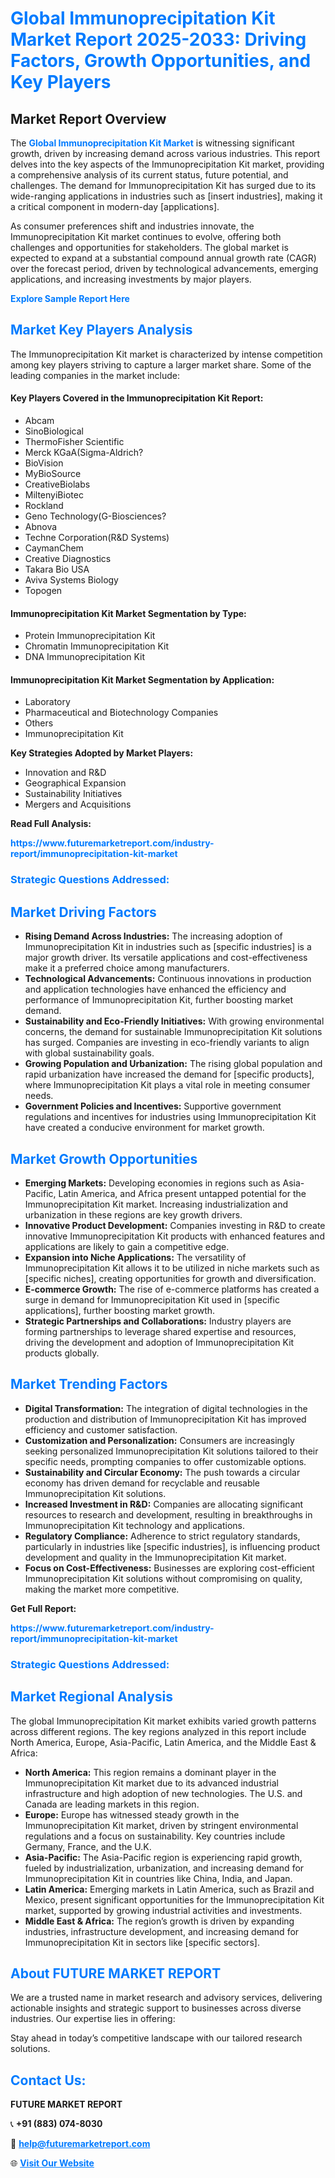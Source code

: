 <h1 style="color: #007BFF;">Global Immunoprecipitation Kit Market Report 2025-2033: Driving Factors, Growth Opportunities, and Key Players</h1>

<section id="overview">
<h2>Market Report Overview</h2>
<p>The <a href="https://www.futuremarketreport.com/industry-report/immunoprecipitation-kit-market" style="color: #007BFF; text-decoration: none;"><strong>Global Immunoprecipitation Kit Market</strong></a> is witnessing significant growth, driven by increasing demand across various industries. This report delves into the key aspects of the Immunoprecipitation Kit market, providing a comprehensive analysis of its current status, future potential, and challenges. The demand for Immunoprecipitation Kit has surged due to its wide-ranging applications in industries such as [insert industries], making it a critical component in modern-day [applications].</p>
<p>As consumer preferences shift and industries innovate, the Immunoprecipitation Kit market continues to evolve, offering both challenges and opportunities for stakeholders. The global market is expected to expand at a substantial compound annual growth rate (CAGR) over the forecast period, driven by technological advancements, emerging applications, and increasing investments by major players.</p>
</section>

<section id="overview">
<p><a href="https://www.futuremarketreport.com/request-sample/reportId=126936" style="color: #007BFF; text-decoration: none;"><strong>Explore Sample Report Here</strong></a></p>
</section>

<section id="key-players">
<h2 style="color: #007BFF;">Market Key Players Analysis</h2>
<p>The Immunoprecipitation Kit market is characterized by intense competition among key players striving to capture a larger market share. Some of the leading companies in the market include:</p>
<h4>Key Players Covered in the Immunoprecipitation Kit Report:</h4>
<ul><li>Abcam</li><li>SinoBiological</li><li>ThermoFisher Scientific</li><li>Merck KGaA(Sigma-Aldrich?</li><li>BioVision</li><li>MyBioSource</li><li>CreativeBiolabs</li><li>MiltenyiBiotec</li><li>Rockland</li><li>Geno Technology(G-Biosciences?</li><li>Abnova</li><li>Techne Corporation(R&amp;D Systems)</li><li>CaymanChem</li><li>Creative Diagnostics</li><li>Takara Bio USA</li><li>Aviva Systems Biology</li><li>Topogen</li></ul>
<h4>Immunoprecipitation Kit Market Segmentation by Type:</h4>
<ul><li>Protein Immunoprecipitation Kit</li><li>Chromatin Immunoprecipitation Kit</li><li>DNA Immunoprecipitation Kit</li></ul>

<h4>Immunoprecipitation Kit Market Segmentation by Application:</h4>
<ul><li>Laboratory</li><li>Pharmaceutical and Biotechnology Companies</li><li>Others</li><li>Immunoprecipitation Kit</li></ul>
<p><strong>Key Strategies Adopted by Market Players:</strong></p>
<ul>
<li>Innovation and R&D</li>
<li>Geographical Expansion</li>
<li>Sustainability Initiatives</li>
<li>Mergers and Acquisitions</li>
</ul>
</section>

<section>
<p><strong>Read Full Analysis: </strong></p><a href="https://www.futuremarketreport.com/industry-report/immunoprecipitation-kit-market" style="color: #007BFF; text-decoration: none;"><strong>https://www.futuremarketreport.com/industry-report/immunoprecipitation-kit-market</strong></a>
<h3 style="color: #007BFF;">Strategic Questions Addressed:</h3>
</section>

<section id="driving-factors">
<h2 style="color: #007BFF;">Market Driving Factors</h2>
<ul>
<li><strong>Rising Demand Across Industries:</strong> The increasing adoption of Immunoprecipitation Kit in industries such as [specific industries] is a major growth driver. Its versatile applications and cost-effectiveness make it a preferred choice among manufacturers.</li>
<li><strong>Technological Advancements:</strong> Continuous innovations in production and application technologies have enhanced the efficiency and performance of Immunoprecipitation Kit, further boosting market demand.</li>
<li><strong>Sustainability and Eco-Friendly Initiatives:</strong> With growing environmental concerns, the demand for sustainable Immunoprecipitation Kit solutions has surged. Companies are investing in eco-friendly variants to align with global sustainability goals.</li>
<li><strong>Growing Population and Urbanization:</strong> The rising global population and rapid urbanization have increased the demand for [specific products], where Immunoprecipitation Kit plays a vital role in meeting consumer needs.</li>
<li><strong>Government Policies and Incentives:</strong> Supportive government regulations and incentives for industries using Immunoprecipitation Kit have created a conducive environment for market growth.</li>
</ul>
</section>

<section id="growth-opportunities">
<h2 style="color: #007BFF;">Market Growth Opportunities</h2>
<ul>
<li><strong>Emerging Markets:</strong> Developing economies in regions such as Asia-Pacific, Latin America, and Africa present untapped potential for the Immunoprecipitation Kit market. Increasing industrialization and urbanization in these regions are key growth drivers.</li>
<li><strong>Innovative Product Development:</strong> Companies investing in R&D to create innovative Immunoprecipitation Kit products with enhanced features and applications are likely to gain a competitive edge.</li>
<li><strong>Expansion into Niche Applications:</strong> The versatility of Immunoprecipitation Kit allows it to be utilized in niche markets such as [specific niches], creating opportunities for growth and diversification.</li>
<li><strong>E-commerce Growth:</strong> The rise of e-commerce platforms has created a surge in demand for Immunoprecipitation Kit used in [specific applications], further boosting market growth.</li>
<li><strong>Strategic Partnerships and Collaborations:</strong> Industry players are forming partnerships to leverage shared expertise and resources, driving the development and adoption of Immunoprecipitation Kit products globally.</li>
</ul>
</section>

<section id="trending-factors">
<h2 style="color: #007BFF;">Market Trending Factors</h2>
<ul>
<li><strong>Digital Transformation:</strong> The integration of digital technologies in the production and distribution of Immunoprecipitation Kit has improved efficiency and customer satisfaction.</li>
<li><strong>Customization and Personalization:</strong> Consumers are increasingly seeking personalized Immunoprecipitation Kit solutions tailored to their specific needs, prompting companies to offer customizable options.</li>
<li><strong>Sustainability and Circular Economy:</strong> The push towards a circular economy has driven demand for recyclable and reusable Immunoprecipitation Kit solutions.</li>
<li><strong>Increased Investment in R&D:</strong> Companies are allocating significant resources to research and development, resulting in breakthroughs in Immunoprecipitation Kit technology and applications.</li>
<li><strong>Regulatory Compliance:</strong> Adherence to strict regulatory standards, particularly in industries like [specific industries], is influencing product development and quality in the Immunoprecipitation Kit market.</li>
<li><strong>Focus on Cost-Effectiveness:</strong> Businesses are exploring cost-efficient Immunoprecipitation Kit solutions without compromising on quality, making the market more competitive.</li>
</ul>
</section>

<section>
<p><strong>Get Full Report: </strong></p><a href="https://www.futuremarketreport.com/industry-report/immunoprecipitation-kit-market" style="color: #007BFF; text-decoration: none;"><strong>https://www.futuremarketreport.com/industry-report/immunoprecipitation-kit-market</strong></a>
<h3 style="color: #007BFF;">Strategic Questions Addressed:</h3>
</section>


<section id="regional-analysis">
<h2 style="color: #007BFF;">Market Regional Analysis</h2>
<p>The global Immunoprecipitation Kit market exhibits varied growth patterns across different regions. The key regions analyzed in this report include North America, Europe, Asia-Pacific, Latin America, and the Middle East & Africa:</p>
<ul>
<li><strong>North America:</strong> This region remains a dominant player in the Immunoprecipitation Kit market due to its advanced industrial infrastructure and high adoption of new technologies. The U.S. and Canada are leading markets in this region.</li>
<li><strong>Europe:</strong> Europe has witnessed steady growth in the Immunoprecipitation Kit market, driven by stringent environmental regulations and a focus on sustainability. Key countries include Germany, France, and the U.K.</li>
<li><strong>Asia-Pacific:</strong> The Asia-Pacific region is experiencing rapid growth, fueled by industrialization, urbanization, and increasing demand for Immunoprecipitation Kit in countries like China, India, and Japan.</li>
<li><strong>Latin America:</strong> Emerging markets in Latin America, such as Brazil and Mexico, present significant opportunities for the Immunoprecipitation Kit market, supported by growing industrial activities and investments.</li>
<li><strong>Middle East & Africa:</strong> The region’s growth is driven by expanding industries, infrastructure development, and increasing demand for Immunoprecipitation Kit in sectors like [specific sectors].</li>
</ul>
</section>

<footer>
<h2 style="color: #007BFF;">About FUTURE MARKET REPORT</h2>
<p>We are a trusted name in market research and advisory services, delivering actionable insights and strategic support to businesses across diverse industries. Our expertise lies in offering:</p>

<p>Stay ahead in today’s competitive landscape with our tailored research solutions.</p>

<h2 style="color: #007BFF;">Contact Us:</h2>
<p><strong>FUTURE MARKET REPORT</strong></p>
<p>📞 <strong>+91 (883) 074-8030</strong></p>
<p>📧 <strong><a href="mailto:help@futuremarketreport.com" style="color: #007BFF;">help@futuremarketreport.com</a></strong></p>
<p>🌐 <strong><a href="https://www.futuremarketreport.com/" style="color: #007BFF;">Visit Our Website</a></strong></p>
</footer>
